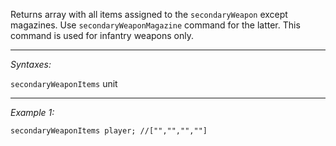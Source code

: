 Returns array with all items assigned to the `secondaryWeapon` except magazines. Use `secondaryWeaponMagazine` command for the latter. This command is used for infantry weapons only.


---
*Syntaxes:*

`secondaryWeaponItems` unit

---
*Example 1:*

```sqf
secondaryWeaponItems player; //["","","",""]
```